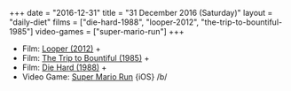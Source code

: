 +++
date = "2016-12-31"
title = "31 December 2016 (Saturday)"
layout = "daily-diet"
films = ["die-hard-1988", "looper-2012", "the-trip-to-bountiful-1985"]
video-games = ["super-mario-run"]
+++

<ul>
<li class="entry films">Film: <a href="/films/looper-2012">Looper (2012)</a> +</li>
<li class="entry films">Film: <a href="/films/the-trip-to-bountiful-1985">The Trip to Bountiful (1985)</a> +</li>
<li class="entry films">Film: <a href="/films/die-hard-1988">Die Hard (1988)</a> +</li>
<li class="entry video-games">Video Game: <a href="/video-games/super-mario-run">Super Mario Run</a> {iOS} /b/</li>
</ul>